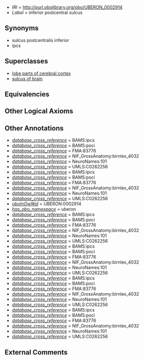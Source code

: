  * *IRI* = http://purl.obolibrary.org/obo/UBERON_0002914
 * *Label* = inferior postcentral sulcus

## Synonyms

 * sulcus postcentralis inferior
 * ipcs

## Superclasses

 * [lobe parts of cerebral cortex](../../UBERON/22/UBERON_0003022.md)
 * [sulcus of brain](../../UBERON/18/UBERON_0013118.md)

## Equivalencies


## Other Logical Axioms


## Other Annotations

 * *[database_cross_reference](../../ef/oboInOwl#hasDbXref.md)* = BAMS:ipcs
 * *[database_cross_reference](../../ef/oboInOwl#hasDbXref.md)* = BAMS:poci
 * *[database_cross_reference](../../ef/oboInOwl#hasDbXref.md)* = FMA:83776
 * *[database_cross_reference](../../ef/oboInOwl#hasDbXref.md)* = NIF_GrossAnatomy:birnlex_4032
 * *[database_cross_reference](../../ef/oboInOwl#hasDbXref.md)* = NeuroNames:101
 * *[database_cross_reference](../../ef/oboInOwl#hasDbXref.md)* = UMLS:C0262256
 * *[database_cross_reference](../../ef/oboInOwl#hasDbXref.md)* = BAMS:ipcs
 * *[database_cross_reference](../../ef/oboInOwl#hasDbXref.md)* = BAMS:poci
 * *[database_cross_reference](../../ef/oboInOwl#hasDbXref.md)* = FMA:83776
 * *[database_cross_reference](../../ef/oboInOwl#hasDbXref.md)* = NIF_GrossAnatomy:birnlex_4032
 * *[database_cross_reference](../../ef/oboInOwl#hasDbXref.md)* = NeuroNames:101
 * *[database_cross_reference](../../ef/oboInOwl#hasDbXref.md)* = UMLS:C0262256
 * *[oboInOwl#id](../../id/oboInOwl#id.md)* = UBERON:0002914
 * *[has_obo_namespace](../../ce/oboInOwl#hasOBONamespace.md)* = uberon
 * *[database_cross_reference](../../ef/oboInOwl#hasDbXref.md)* = BAMS:ipcs
 * *[database_cross_reference](../../ef/oboInOwl#hasDbXref.md)* = BAMS:poci
 * *[database_cross_reference](../../ef/oboInOwl#hasDbXref.md)* = FMA:83776
 * *[database_cross_reference](../../ef/oboInOwl#hasDbXref.md)* = NIF_GrossAnatomy:birnlex_4032
 * *[database_cross_reference](../../ef/oboInOwl#hasDbXref.md)* = NeuroNames:101
 * *[database_cross_reference](../../ef/oboInOwl#hasDbXref.md)* = UMLS:C0262256
 * *[database_cross_reference](../../ef/oboInOwl#hasDbXref.md)* = BAMS:ipcs
 * *[database_cross_reference](../../ef/oboInOwl#hasDbXref.md)* = BAMS:poci
 * *[database_cross_reference](../../ef/oboInOwl#hasDbXref.md)* = FMA:83776
 * *[database_cross_reference](../../ef/oboInOwl#hasDbXref.md)* = NIF_GrossAnatomy:birnlex_4032
 * *[database_cross_reference](../../ef/oboInOwl#hasDbXref.md)* = NeuroNames:101
 * *[database_cross_reference](../../ef/oboInOwl#hasDbXref.md)* = UMLS:C0262256
 * *[database_cross_reference](../../ef/oboInOwl#hasDbXref.md)* = BAMS:ipcs
 * *[database_cross_reference](../../ef/oboInOwl#hasDbXref.md)* = BAMS:poci
 * *[database_cross_reference](../../ef/oboInOwl#hasDbXref.md)* = FMA:83776
 * *[database_cross_reference](../../ef/oboInOwl#hasDbXref.md)* = NIF_GrossAnatomy:birnlex_4032
 * *[database_cross_reference](../../ef/oboInOwl#hasDbXref.md)* = NeuroNames:101
 * *[database_cross_reference](../../ef/oboInOwl#hasDbXref.md)* = UMLS:C0262256
 * *[database_cross_reference](../../ef/oboInOwl#hasDbXref.md)* = BAMS:ipcs
 * *[database_cross_reference](../../ef/oboInOwl#hasDbXref.md)* = BAMS:poci
 * *[database_cross_reference](../../ef/oboInOwl#hasDbXref.md)* = FMA:83776
 * *[database_cross_reference](../../ef/oboInOwl#hasDbXref.md)* = NIF_GrossAnatomy:birnlex_4032
 * *[database_cross_reference](../../ef/oboInOwl#hasDbXref.md)* = NeuroNames:101
 * *[database_cross_reference](../../ef/oboInOwl#hasDbXref.md)* = UMLS:C0262256

## External Comments

